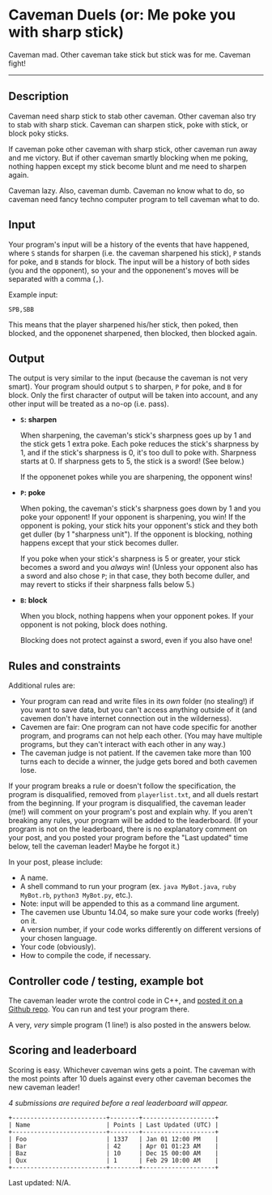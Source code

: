 # Caveman Duels (or: Me poke you with sharp stick)

Caveman mad. Other caveman take stick but stick was for me. Caveman fight!

---

## Description

Caveman need sharp stick to stab other caveman. Other caveman also try to stab with sharp stick. Caveman can sharpen stick, poke with stick, or block poky sticks.

If caveman poke other caveman with sharp stick, other caveman run away and me victory. But if other caveman smartly blocking when me poking, nothing happen except my stick become blunt and me need to sharpen again.

Caveman lazy. Also, caveman dumb. Caveman no know what to do, so caveman need fancy techno computer program to tell caveman what to do.

## Input

Your program's input will be a history of the events that have happened, where `S` stands for sharpen (i.e. the caveman sharpened his stick), `P` stands for poke, and `B` stands for block. The input will be a history of both sides (you and the opponent), so your and the opponenent's moves will be separated with a comma (`,`).

Example input:

    SPB,SBB
    
This means that the player sharpened his/her stick, then poked, then blocked, and the opponenet sharpened, then blocked, then blocked again.

## Output

The output is very similar to the input (because the caveman is not very smart). Your program should output `S` to sharpen, `P` for poke, and `B` for block. Only the first character of output will be taken into account, and any other input will be treated as a no-op (i.e. pass).

- **`S`: sharpen**

    When sharpening, the caveman's stick's sharpness goes up by 1 and the stick gets 1 extra poke. Each poke reduces the stick's sharpness by 1, and if the stick's sharpness is 0, it's too dull to poke with. Sharpness starts at 0. If sharpness gets to 5, the stick is a sword! (See below.)
    
    If the opponenet pokes while you are sharpening, the opponent wins!
    
- **`P`: poke**

    When poking, the caveman's stick's sharpness goes down by 1 and you poke your opponent! If your opponent is sharpening, you win! If the opponent is poking, your stick hits your opponent's stick and they both get duller (by 1 "sharpness unit"). If the opponent is blocking, nothing happens except that your stick becomes duller.
    
    If you poke when your stick's sharpness is 5 or greater, your stick becomes a sword and you *always* win! (Unless your opponent also has a sword and also chose `P`; in that case, they both become duller, and may revert to sticks if their sharpness falls below 5.)
    
- **`B`: block**

    When you block, nothing happens when your opponent pokes. If your opponent is not poking, block does nothing.
    
    Blocking does not protect against a sword, even if you also have one!
    
## Rules and constraints

Additional rules are:

- Your program can read and write files in its *own* folder (no stealing!) if you want to save data, but you can't access anything outside of it (and cavemen don't have internet connection out in the wilderness).
- Cavemen are fair: One program can not have code specific for another program, and programs can not help each other. (You may have multiple programs, but they can't interact with each other in any way.)
- The caveman judge is not patient. If the cavemen take more than 100 turns each to decide a winner, the judge gets bored and both cavemen lose.

If your program breaks a rule or doesn't follow the specification, the program is disqualified, removed from `playerlist.txt`, and all duels restart from the beginning. If your program is disqualified, the caveman leader (me!) will comment on your program's post and explain why. If you aren't breaking any rules, your program will be added to the leaderboard. (If your program is not on the leaderboard, there is no explanatory comment on your post, and you posted your program before the "Last updated" time below, tell the caveman leader! Maybe he forgot it.)

In your post, please include:

- A name.
- A shell command to run your program (ex. `java MyBot.java`, `ruby MyBot.rb`, `python3 MyBot.py`, etc.).
 - Note: input will be appended to this as a command line argument.
 - The cavemen use Ubuntu 14.04, so make sure your code works (freely) on it.
- A version number, if your code works differently on different versions of your chosen language.
- Your code (obviously).
- How to compile the code, if necessary.

## Controller code / testing, example bot

The caveman leader wrote the control code in C++, and [posted it on a Github repo](https://github.com/KeyboardFire/caveman-duels). You can run and test your program there.

A very, *very* simple program (1 line!) is also posted in the answers below.

## Scoring and leaderboard

Scoring is easy. Whichever caveman wins gets a point. The caveman with the most points after 10 duels against every other caveman becomes the new caveman leader!

*4 submissions are required before a real leaderboard will appear.*

    +--------------------------+--------+--------------------+
    | Name                     | Points | Last Updated (UTC) |
    +--------------------------+--------+--------------------+
    | Foo                      | 1337   | Jan 01 12:00 PM    |
    | Bar                      | 42     | Apr 01 01:23 AM    |
    | Baz                      | 10     | Dec 15 00:00 AM    |
    | Qux                      | 1      | Feb 29 10:00 AM    |
    +--------------------------+--------+--------------------+
    
Last updated: N/A.
